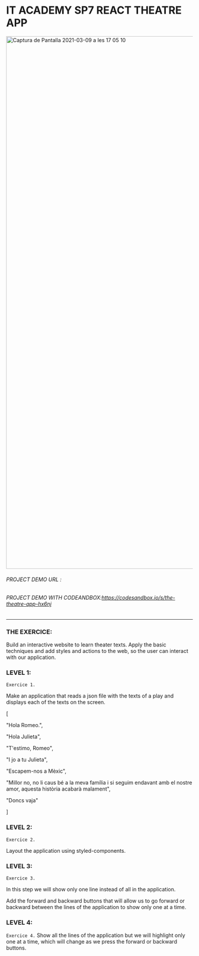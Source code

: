 # IT ACADEMY SP7 REACT THEATRE APP

<img width="1437" alt="Captura de Pantalla 2021-03-09 a les 17 05 10" src="https://user-images.githubusercontent.com/48102806/110500571-a4800f00-80f9-11eb-951d-45c70ded34d8.png">



###### PROJECT DEMO URL :
###### PROJECT DEMO WITH CODEANDBOX:https://codesandbox.io/s/the-theatre-app-hx6nj
<hr>

### THE EXERCICE:
Build an interactive website to learn theater texts. Apply the basic techniques and add styles and  actions to the web, so the user can interact with our application.

### LEVEL 1:

```Exercice 1.```

Make an application that reads a json file with the texts of a play and displays each of the texts on the screen.

[

 "Hola Romeo.", 

"Hola Julieta", 

"T'estimo, Romeo", 

"I jo a tu Julieta", 

"Escapem-nos a Mèxic", 

"Millor no, no li caus bé a la meva família i si seguim endavant amb el nostre amor, aquesta història acabarà malament", 

"Doncs vaja" 

]

### LEVEL 2:

```Exercice 2.```

Layout the application using styled-components.

### LEVEL 3:

```Exercice 3.```

In this step we will show only one line instead of all in the application.

Add the forward and backward buttons that will allow us to go forward or backward between the lines of the application to show only one at a time.

### LEVEL 4:

```Exercice 4.```
Show all the lines of the application but we will highlight only one at a time, which will change as we press the forward or backward buttons.
